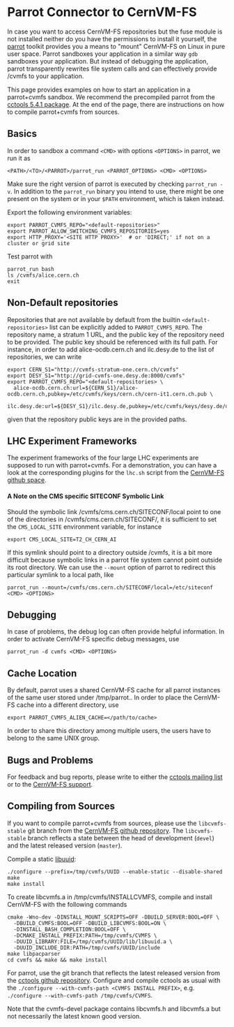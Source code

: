 # Parrot Connector to CernVM-FS

In case you want to access CernVM-FS repositories but the fuse module is not installed neither do you have the permissions to install it yourself, the [parrot](http://ccl.cse.nd.edu/software/parrot) toolkit provides you a means to "mount" CernVM-FS on Linux in pure user space.  Parrot sandboxes your application in a similar way `gdb` sandboxes your application.  But instead of debugging the application, parrot transparently rewrites file system calls and can effectively provide /cvmfs to your application.

This page provides examples on how to start an application in a parrot+cvmfs sandbox.  We recommend the precompiled parrot from the [cctools 5.4.1 package](http://ccl.cse.nd.edu/software/downloadfiles.php).  At the end of the page, there are instructions on how to compile parrot+cvmfs from sources.


## Basics

In order to sandbox a command `<CMD>` with options `<OPTIONS>` in parrot, we run it as

    <PATH>/<TO>/<PARROT>/parrot_run <PARROT_OPTIONS> <CMD> <OPTIONS>

Make sure the right version of parrot is executed by checking `parrot_run -v`.  In addition to the `parrot_run` binary you intend to use, there might be one present on the system or in your `$PATH` environment, which is taken instead.

Export the following environment variables:

    export PARROT_CVMFS_REPO="<default-repositories>"
    export PARROT_ALLOW_SWITCHING_CVMFS_REPOSITORIES=yes
    export HTTP_PROXY='<SITE HTTP PROXY>'  # or 'DIRECT;' if not on a cluster or grid site

Test parrot with

    parrot_run bash
    ls /cvmfs/alice.cern.ch
    exit


## Non-Default repositories

Repositories that are not available by default from the builtin `<default-repositories>` list can be explicitly added to `PARROT_CVMFS_REPO`.  The repository name, a stratum 1 URL, and the public key of the repository need to be provided.  The public key should be referenced with its full path.  For instance, in order to add alice-ocdb.cern.ch and ilc.desy.de to the list of repositories, we can write

    export CERN_S1="http://cvmfs-stratum-one.cern.ch/cvmfs"
    export DESY_S1="http://grid-cvmfs-one.desy.de:8000/cvmfs"
    export PARROT_CVMFS_REPO="<default-repositories> \
      alice-ocdb.cern.ch:url=${CERN_S1}/alice-ocdb.cern.ch,pubkey=/etc/cvmfs/keys/cern.ch/cern-it1.cern.ch.pub \
      ilc.desy.de:url=${DESY_S1}/ilc.desy.de,pubkey=/etc/cvmfs/keys/desy.de/desy.de.pub"

given that the repository public keys are in the provided paths.


## LHC Experiment Frameworks

The experiment frameworks of the four large LHC experiments are supposed to run with parrot+cvmfs.  For a demonstration, you can have a look at the corresponding plugins for the `lhc.sh` script from the [CernVM-FS github space](https://github.com/cvmfs/parrot-test).

#### A Note on the CMS specific SITECONF Symbolic Link

Should the symbolic link /cvmfs/cms.cern.ch/SITECONF/local point to one of the directories in /cvmfs/cms.cern.ch/SITECONF/, it is sufficient to set the `CMS_LOCAL_SITE` environment variable, for instance

    export CMS_LOCAL_SITE=T2_CH_CERN_AI

If this symlink should point to a directory outside /cvmfs, it is a bit more difficult because symbolic links in a parrot file system cannot point outside its root directory.  We can use the `--mount` option of parrot to redirect this particular symlink to a local path, like

    parrot_run --mount=/cvmfs/cms.cern.ch/SITECONF/local=/etc/siteconf <CMD> <OPTIONS>


## Debugging

In case of problems, the debug log can often provide helpful information.  In order to activate CernVM-FS specific debug messages, use

    parrot_run -d cvmfs <CMD> <OPTIONS>


## Cache Location

By default, parrot uses a shared CernVM-FS cache for all parrot instances of the same user stored under /tmp/parrot.<user id>.  In order to place the CernVM-FS cache into a different directory, use

    export PARROT_CVMFS_ALIEN_CACHE=</path/to/cache>

In order to share this directory among multiple users, the users have to belong to the same UNIX group.


## Bugs and Problems

For feedback and bug reports, please write to either the [cctools mailing list](http://ccl.cse.nd.edu/software/help/) or to the [CernVM-FS support](https://github.com/cvmfs/cvmfs/issues).


## Compiling from Sources

If you want to compile parrot+cvmfs from sources, please use the `libcvmfs-stable` git branch from the [CernVM-FS github repository](https://github.com/cvmfs/cvmfs/tree/libcvmfs-stable).  The `libcvmfs-stable` branch reflects a state between the head of development (`devel`) and the latest released version (`master`).

Compile a static [libuuid](http://sourceforge.net/projects/libuuid):

    ./configure --prefix=/tmp/cvmfs/UUID --enable-static --disable-shared
    make 
    make install

To create libcvmfs.a in /tmp/cvmfs/INSTALLCVMFS, compile and install CernVM-FS with the following commands

    cmake -Wno-dev -DINSTALL_MOUNT_SCRIPTS=OFF -DBUILD_SERVER:BOOL=OFF \
      -DBUILD_CVMFS:BOOL=OFF -DBUILD_LIBCVMFS:BOOL=ON \
      -DINSTALL_BASH_COMPLETION:BOOL=OFF \
      -DCMAKE_INSTALL_PREFIX:PATH=/tmp/cvmfs/CVMFS \
      -DUUID_LIBRARY:FILE=/tmp/cvmfs/UUID/lib/libuuid.a \
      -DUUID_INCLUDE_DIR:PATH=/tmp/cvmfs/UUID/include
    make libpacparser
    cd cvmfs && make && make install

For parrot, use the git branch that reflects the latest released version from the [cctools github repository](https://github.com/cooperative-computing-lab/cctools).  Configure and compile cctools as usual with the `./configure --with-cvmfs-path <CVMFS INSTALL PREFIX>`, e.g. `./configure --with-cvmfs-path /tmp/cvmfs/CVMFS`.

Note that the cvmfs-devel package contains libcvmfs.h and libcvmfs.a but not necessarily the latest known good version.
